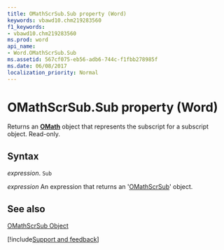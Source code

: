 ```yaml
---
title: OMathScrSub.Sub property (Word)
keywords: vbawd10.chm219283560
f1_keywords:
- vbawd10.chm219283560
ms.prod: word
api_name:
- Word.OMathScrSub.Sub
ms.assetid: 567cf075-eb56-adb6-744c-f1fbb278985f
ms.date: 06/08/2017
localization_priority: Normal
---
```



# OMathScrSub.Sub property (Word)

Returns an  **[OMath](Word.OMath.md)** object that represents the subscript for a subscript object. Read-only.


## Syntax

_expression_. `Sub`

 _expression_ An expression that returns an '[OMathScrSub](Word.OMathScrSub.md)' object.


## See also


[OMathScrSub Object](Word.OMathScrSub.md)

[!include[Support and feedback](~/includes/feedback-boilerplate.md)]